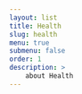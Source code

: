 ```yaml
---
layout: list
title: Health
slug: health
menu: true
submenu: false
order: 1
description: >
    about Health
---
```

